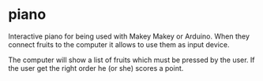 # piano
Interactive piano for being used with Makey Makey or Arduino. When they connect fruits to the computer it allows to use them as input device.

The computer will show a list of fruits which must be pressed by the user. If the user get the right order he (or she) scores a point.
